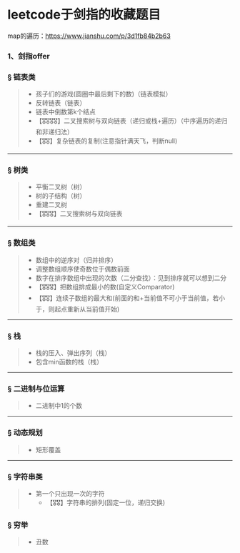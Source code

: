 # leetcode于剑指的收藏题目

map的遍历：https://www.jianshu.com/p/3d1fb84b2b63



### 1、剑指offer

### &sect; 链表类

> - 孩子们的游戏(圆圈中最后剩下的数)（链表模拟）
> - 反转链表（链表）
> - 链表中倒数第k个结点
> - 【🎖🎖🎖🎖】二叉搜索树与双向链表（递归或栈+遍历）（中序遍历的递归和非递归法）
> - 【🎖🎖】复杂链表的复制(注意指针满天飞，判断null)

------



### &sect; 树类

> - 平衡二叉树（树）
> - 树的子结构（树）
> - 重建二叉树
> - 【🎖🎖🎖】二叉搜索树与双向链表

------



### &sect; 数组类

> - 数组中的逆序对（归并排序）
> - 调整数组顺序使奇数位于偶数前面
> - 数字在排序数组中出现的次数（二分查找）：见到排序就可以想到二分
> - 【🎖🎖🎖】把数组排成最小的数(自定义Comparator)
> - 【🎖🎖】连续子数组的最大和(前面的和+当前值不可小于当前值，若小于，则起点重新从当前值开始)

------



### &sect; 栈

> - 栈的压入、弹出序列（栈）
> - 包含min函数的栈（栈）

------



### &sect; 二进制与位运算

> - 二进制中1的个数

------



### &sect; 动态规划

> - 矩形覆盖

------



### &sect; 字符串类

> - 第一个只出现一次的字符
>   - 【🎖🎖】字符串的排列(固定一位，递归交换)



### &sect; 穷举

> - 丑数